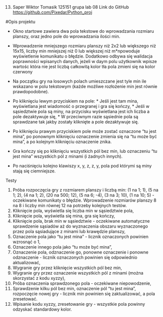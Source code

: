 13. Saper
Wiktor Tomasik 125151 grupa lab 08
Link do GitHub https://github.com/Pixedar/Python_proj

#Opis projektu
* Okno startowe zawiera dwa pola tekstowe do wprowadzania rozmiaru planszy, oraz jedno pole do wprowadzania ilości min.

* Wprowadzenie mniejszego rozmiaru planszy niż 2x2 lub większego niż 15x15, liczby min mniejszej niż 0
  lub większej niż m*npowoduje wyświetlenie komunikatu o błędzie. Dodatkowo odbywa się walidacja poprawności wpisanych danych,
  jeżeli w daym polu użytkownik wpisze wartośc która nie jest liczbą całkowitą kolor tła pola zmieni się na kolor czerwony
 
* Na początku gry na losowych polach umieszczane jest tyle min ile wskazano w polu tekstowym (każde możliwe rozłożenie min jest równie prawdopodobne).

* Po kliknięciu lewym przyciskiem na pole:
		* Jeśli jest tam mina, wyświetlana jest wiadomość o przegranej i gra się kończy,
		* Jeśli w sąsiedztwie pola są miny, na przycisku wyświetlana jest ich liczba a pole dezaktywuje się,
		* W przeciwnym razie sąsiednie pola są sprawdzane tak jakby zostały kliknięte a pole dezaktywuje się.
 
* Po kliknięciu prawym przyciskiem pole może zostać oznaczone “tu jest mina”, po ponownym kliknięciu oznaczenie zmienia się na “tu może być mina”, a po kolejnym kliknięciu oznaczenie znika.

* Gra kończy się po kliknięciu wszystkich pól bez min, lub oznaczeniu “tu jest mina” wszystkich pól z minami (i żadnych innych).

* Po naciśnięciu kolejno klawiszy x, y, z, z, y, pola pod którymi są miny stają się ciemniejsze.

Testy
1. Próba rozpoczęcia gry z rozmiarem planszy i liczbą min: (1 na 1; 1), (5 na 1; 2), (4 na 1; 2), (20 na 500; 12), (5 na 6; -4), (3 na 3; 10), (1 na 10; 5) - oczekiwane komunikaty o błędzie. Wprowadzenie rozmiarów planszy 8 na 8 i liczby min równej 12 na potrzeby kolejnych testów.
2. Kliknięcie pola, wyświetla się liczba min w sąsiedztwie pola,
3. Kliknięcie pola, wyświetla się mina, gra się kończy,
4. Kliknięcie pola, brak min w sąsiedztwie - oczekiwane automatyczne sprawdzenie sąsiadów aż do wyznaczenia obszaru wyznaczonego przez pola sąsiadujące z minami lub krawędzie planszy,
5. Oznaczenie pola jako “tu jest mina” - licznik oznaczonych powinien wzrosnąć o 1,
6. Oznaczenie innego pola jako “tu może być mina”,
7. Oznaczenie pola, odznaczenie go, ponowne oznaczenie i ponowne odznaczenie - licznik oznaczonych powinien się odpowiednio aktualizować,
8. Wygranie gry przez kliknięcie wszystkich pól bez min,
9. Wygranie gry przez oznaczenie wszystkich pól z minami (można skorzystać z kodu xyzzy),
10. Próba oznaczenia sprawdzonego pola - oczekiwane niepowodzenie,
11. Sprawdzenie kilku pól bez min, oznaczenie pól “tu jest mina”, rozpoczęcie nowej gry - licznik min powinien się zaktualizować, a pola zresetować.
12. Wpisanie kodu xyzzy, zresetowanie gry - wszystkie pola powinny odzyskać standardowy kolor.